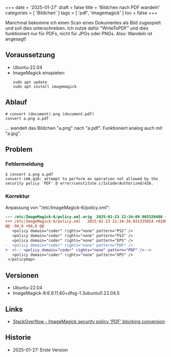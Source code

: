 +++
date = '2025-01-27'
draft = false
title = 'Bildchen nach PDF wandeln'
categories = [ 'Bildchen' ]
tags = [ 'pdf', 'imagemagick' ]
toc = false
+++

<!--
Bildchen nach PDF wandeln
=========================
-->

Manchmal bekomme ich einen Scan eines Dokumentes als Bild
zugespielt und soll dies unterschreiben. Ich nutze dafür
"WriteToPDF" und dies funktioniert nur für PDFs, nicht
für JPGs oder PNGs. Also: Wandeln ist angesagt!

<!--more-->

Voraussetzung
-------------

- Ubuntu-22.04
- ImageMagick einspielen:
  ```
  sudo apt update
  sudo apt install imagemagick
  ```

Ablauf
------

```
# convert (document).png (document.pdf)
convert a.png a.pdf
```

... wandelt das Bildchen "a.png" nach "a.pdf".
Funktioniert analog auch mit "a.jpg".

Problem
-------

### Fehlermeldung

```
$ convert a.png a.pdf
convert-im6.q16: attempt to perform an operation not allowed by the security policy `PDF' @ error/constitute.c/IsCoderAuthorized/426.
```

### Korrektur

Anpassung von "/etc/ImageMagick-6/policy.xml":

```diff
--- /etc/ImageMagick-6/policy.xml.orig	2025-01-23 22:34:09.965329480 +0100
+++ /etc/ImageMagick-6/policy.xml	2025-01-23 22:34:34.931335854 +0100
@@ -94,6 +94,6 @@
   <policy domain="coder" rights="none" pattern="PS2" />
   <policy domain="coder" rights="none" pattern="PS3" />
   <policy domain="coder" rights="none" pattern="EPS" />
-  <policy domain="coder" rights="none" pattern="PDF" />
+  <!-- <policy domain="coder" rights="none" pattern="PDF" />-->
   <policy domain="coder" rights="none" pattern="XPS" />
 </policymap>
```

Versionen
---------

- Ubuntu-22.04
- ImageMagick-8:6.9.11.60+dfsg-1.3ubuntu0.22.04.5

Links
-----

- [StackOverflow - ImageMagick security policy 'PDF' blocking conversion](https://stackoverflow.com/questions/52998331/imagemagick-security-policy-pdf-blocking-conversion)

Historie
--------

- 2025-01-27: Erste Version
